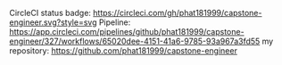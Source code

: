 CircleCI status badge: https://circleci.com/gh/phat181999/capstone-engineer.svg?style=svg
Pipeline: https://app.circleci.com/pipelines/github/phat181999/capstone-engineer/327/workflows/65020dee-4151-41a6-9785-93a967a3fd55
my repository: https://github.com/phat181999/capstone-engineer
